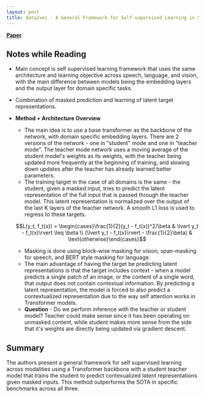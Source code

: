```yaml
---
layout: post
title: data2vec - A General Framework for Self-supervised Learning in Speech, Vision and Language
---
```


[**Paper**](https://scontent-sjc3-1.xx.fbcdn.net/v/t39.8562-6/271974914_483120576492438_4239522333319653600_n.pdf?_nc_cat=107&ccb=1-5&_nc_sid=ae5e01&_nc_ohc=4-cMR5tUq4QAX8J1QtU&_nc_ht=scontent-sjc3-1.xx&oh=00_AT-iZqzaxCXfwCEY2Cd5XaeC_H2da0xAtWLH3bN9hbTL5g&oe=61F3F7D1)

## Notes while Reading
* Main concept is self supervised learning framework that uses the same architecture and learning objective across speech, language, and vision, with the main difference between models being the embedding layers and the output layer for domain specific tasks.
* Combination of masked prediction and learning of latent target representations.
* **Method + Architecture Overview**
    * The main idea is to use a base transformer as the backbone of the network, with domain specific embedding layers. There are 2 versions of the network - one in "student" mode and one in "teacher mode". The teacher mode network uses a moving average of the student model's weights as its weights, with the teacher being updated more frequently at the beginning of training, and slowing down updates after the teacher has already learned better parameters.
    * The training target in the case of all domains is the same - the student, given a masked input, tries to predict the latent representation of the full input that is passed through the teacher model. This latent representation is normalized over the output of the last K layers of the teacher network. A smooth L1 loss is used to regress to these targets.

    $$L(y_t, f_t(x)) = \begin{cases}\frac{1}{2}(y_t - f_t(x))^2/\beta & \lvert y_t - f_t(x)\rvert \leq \beta \\ (\lvert y_t - f_t(x)\rvert - \frac{1}{2}\beta) & \text{otherwise}\end{cases}$$

    * Masking is done using block-wise masking for vision, span-masking for speech, and BERT style masking for language.
    * The main advantage of having the target be predicting latent representations is that the target includes context - when a model predicts a single patch of an image, or the content of a single word, that output does not contain contextual information. By predicting a latent representation, the model is forced to also predict a contextualized representation due to the way self attention works in Transformer models.
    * **Question** - Do we perform inference with the teacher or student model? Teacher could make sense since it has been operating on unmasked content, while student makes more sense from the side that it's weights are directly being updated via gradient descent.

## Summary
The authors present a general framework for self supervised learning across modalities using a Transformer backbone with a student teacher model that trains the student to predict contexualized latent representations given masked inputs. This method outperforms the SOTA in specific benchmarks across all three.